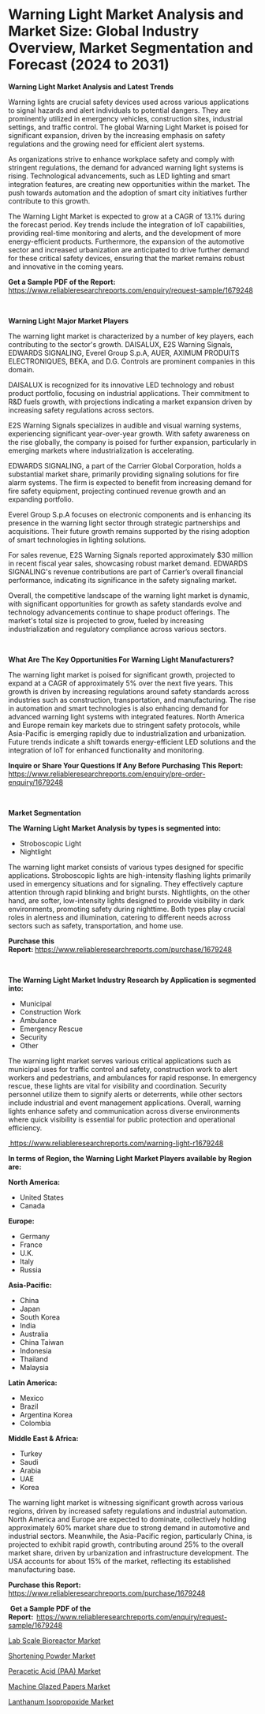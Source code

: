 <p><h1>Warning Light Market Analysis and Market Size: Global Industry Overview, Market Segmentation and Forecast (2024 to 2031)</h1></p><p><strong>Warning Light Market Analysis and Latest Trends</strong></p>
<p><p>Warning lights are crucial safety devices used across various applications to signal hazards and alert individuals to potential dangers. They are prominently utilized in emergency vehicles, construction sites, industrial settings, and traffic control. The global Warning Light Market is poised for significant expansion, driven by the increasing emphasis on safety regulations and the growing need for efficient alert systems. </p><p>As organizations strive to enhance workplace safety and comply with stringent regulations, the demand for advanced warning light systems is rising. Technological advancements, such as LED lighting and smart integration features, are creating new opportunities within the market. The push towards automation and the adoption of smart city initiatives further contribute to this growth.</p><p>The Warning Light Market is expected to grow at a CAGR of 13.1% during the forecast period. Key trends include the integration of IoT capabilities, providing real-time monitoring and alerts, and the development of more energy-efficient products. Furthermore, the expansion of the automotive sector and increased urbanization are anticipated to drive further demand for these critical safety devices, ensuring that the market remains robust and innovative in the coming years.</p></p>
<p><strong>Get a Sample PDF of the Report:&nbsp;</strong> <a href="https://www.reliableresearchreports.com/enquiry/request-sample/1679248?utm_campaign=11&utm_medium=2&utm_source=Github&utm_content=ia&utm_term=03102024&utm_id=warning-light">https://www.reliableresearchreports.com/enquiry/request-sample/1679248</a></p>
<p>&nbsp;</p>
<p><strong>Warning Light Major Market Players</strong></p>
<p><p>The warning light market is characterized by a number of key players, each contributing to the sector's growth. DAISALUX, E2S Warning Signals, EDWARDS SIGNALING, Everel Group S.p.A, AUER, AXIMUM PRODUITS ELECTRONIQUES, BEKA, and D.G. Controls are prominent companies in this domain.</p><p>DAISALUX is recognized for its innovative LED technology and robust product portfolio, focusing on industrial applications. Their commitment to R&D fuels growth, with projections indicating a market expansion driven by increasing safety regulations across sectors.</p><p>E2S Warning Signals specializes in audible and visual warning systems, experiencing significant year-over-year growth. With safety awareness on the rise globally, the company is poised for further expansion, particularly in emerging markets where industrialization is accelerating.</p><p>EDWARDS SIGNALING, a part of the Carrier Global Corporation, holds a substantial market share, primarily providing signaling solutions for fire alarm systems. The firm is expected to benefit from increasing demand for fire safety equipment, projecting continued revenue growth and an expanding portfolio.</p><p>Everel Group S.p.A focuses on electronic components and is enhancing its presence in the warning light sector through strategic partnerships and acquisitions. Their future growth remains supported by the rising adoption of smart technologies in lighting solutions.</p><p>For sales revenue, E2S Warning Signals reported approximately $30 million in recent fiscal year sales, showcasing robust market demand. EDWARDS SIGNALING's revenue contributions are part of Carrier’s overall financial performance, indicating its significance in the safety signaling market.</p><p>Overall, the competitive landscape of the warning light market is dynamic, with significant opportunities for growth as safety standards evolve and technology advancements continue to shape product offerings. The market's total size is projected to grow, fueled by increasing industrialization and regulatory compliance across various sectors.</p></p>
<p>&nbsp;</p>
<p><strong>What Are The Key Opportunities For Warning Light Manufacturers?</strong></p>
<p><p>The warning light market is poised for significant growth, projected to expand at a CAGR of approximately 5% over the next five years. This growth is driven by increasing regulations around safety standards across industries such as construction, transportation, and manufacturing. The rise in automation and smart technologies is also enhancing demand for advanced warning light systems with integrated features. North America and Europe remain key markets due to stringent safety protocols, while Asia-Pacific is emerging rapidly due to industrialization and urbanization. Future trends indicate a shift towards energy-efficient LED solutions and the integration of IoT for enhanced functionality and monitoring.</p></p>
<p><strong>Inquire or Share Your Questions If Any Before Purchasing This Report:</strong> <a href="https://www.reliableresearchreports.com/enquiry/pre-order-enquiry/1679248?utm_campaign=11&utm_medium=2&utm_source=Github&utm_content=ia&utm_term=03102024&utm_id=warning-light">https://www.reliableresearchreports.com/enquiry/pre-order-enquiry/1679248</a></p>
<p>&nbsp;</p>
<p><strong>Market Segmentation</strong></p>
<p><strong>The Warning Light Market Analysis by types is segmented into:</strong></p>
<p><ul><li>Stroboscopic Light</li><li>Nightlight</li></ul></p>
<p><p>The warning light market consists of various types designed for specific applications. Stroboscopic lights are high-intensity flashing lights primarily used in emergency situations and for signaling. They effectively capture attention through rapid blinking and bright bursts. Nightlights, on the other hand, are softer, low-intensity lights designed to provide visibility in dark environments, promoting safety during nighttime. Both types play crucial roles in alertness and illumination, catering to different needs across sectors such as safety, transportation, and home use.</p></p>
<p><strong>Purchase this Report:&nbsp;</strong><a href="https://www.reliableresearchreports.com/purchase/1679248?utm_campaign=11&utm_medium=2&utm_source=Github&utm_content=ia&utm_term=03102024&utm_id=warning-light">https://www.reliableresearchreports.com/purchase/1679248</a></p>
<p>&nbsp;</p>
<p><strong>The Warning Light Market Industry Research by Application is segmented into:</strong></p>
<p><ul><li>Municipal</li><li>Construction Work</li><li>Ambulance</li><li>Emergency Rescue</li><li>Security</li><li>Other</li></ul></p>
<p><p>The warning light market serves various critical applications such as municipal uses for traffic control and safety, construction work to alert workers and pedestrians, and ambulances for rapid response. In emergency rescue, these lights are vital for visibility and coordination. Security personnel utilize them to signify alerts or deterrents, while other sectors include industrial and event management applications. Overall, warning lights enhance safety and communication across diverse environments where quick visibility is essential for public protection and operational efficiency.</p></p>
<p><a href="https://www.reliableresearchreports.com/warning-light-r1679248?utm_campaign=11&utm_medium=2&utm_source=Github&utm_content=ia&utm_term=03102024&utm_id=warning-light">&nbsp;https://www.reliableresearchreports.com/warning-light-r1679248</a></p>
<p><strong>In terms of Region, the Warning Light Market Players available by Region are:</strong></p>
<p>
    <p> <strong> North America: </strong>
        <ul>
            <li>United States</li>
            <li>Canada</li>
        </ul>
        </p> 
    <p> <strong> Europe: </strong>
        <ul>
            <li>Germany</li>
            <li>France</li>
            <li>U.K.</li>
            <li>Italy</li>
            <li>Russia</li>
        </ul>
        </p> 
    <p> <strong> Asia-Pacific: </strong>
        <ul>
            <li>China</li>
            <li>Japan</li>
            <li>South Korea</li>
            <li>India</li>
            <li>Australia</li>
            <li>China Taiwan</li>
            <li>Indonesia</li>
            <li>Thailand</li>
            <li>Malaysia</li>
        </ul>
        </p> 
    <p> <strong> Latin America: </strong>
        <ul>
            <li>Mexico</li>
            <li>Brazil</li>
            <li>Argentina Korea</li>
            <li>Colombia</li>
        </ul>
        </p> 
    <p> <strong> Middle East & Africa: </strong>
        <ul>
            <li>Turkey</li>
            <li>Saudi</li>
            <li>Arabia</li>
            <li>UAE</li>
            <li>Korea</li>
        </ul>
    </p>
    </p>
<p><p>The warning light market is witnessing significant growth across various regions, driven by increased safety regulations and industrial automation. North America and Europe are expected to dominate, collectively holding approximately 60% market share due to strong demand in automotive and industrial sectors. Meanwhile, the Asia-Pacific region, particularly China, is projected to exhibit rapid growth, contributing around 25% to the overall market share, driven by urbanization and infrastructure development. The USA accounts for about 15% of the market, reflecting its established manufacturing base.</p></p>
<p><strong>Purchase this Report: </strong><a href="https://www.reliableresearchreports.com/purchase/1679248?utm_campaign=11&utm_medium=2&utm_source=Github&utm_content=ia&utm_term=03102024&utm_id=warning-light">https://www.reliableresearchreports.com/purchase/1679248</a></p>
<p>&nbsp;<strong>Get a Sample PDF of the Report:&nbsp;&nbsp;</strong><a href="https://www.reliableresearchreports.com/enquiry/request-sample/1679248?utm_campaign=11&utm_medium=2&utm_source=Github&utm_content=ia&utm_term=03102024&utm_id=warning-light">https://www.reliableresearchreports.com/enquiry/request-sample/1679248</a></p>
<p><strong></strong></p>
<p><p><a href="https://www.linkedin.com/pulse/what-factors-influence-lab-scale-bioreactor-market-coming-years-vuone?utm_campaign=11&utm_medium=2&utm_source=Github&utm_content=ia&utm_term=03102024&utm_id=warning-light">Lab Scale Bioreactor Market</a></p><p><a href="https://github.com/KamrulHadi87/Market-Research-Report-List-1/blob/main/shortening-powder-market.md?utm_campaign=11&utm_medium=2&utm_source=Github&utm_content=ia&utm_term=03102024&utm_id=warning-light">Shortening Powder Market</a></p><p><a href="https://medium.com/@claudekozey2023/peracetic-acid-paa-industry-insights-report-analyzing-peracetic-acid-paa-market-trends-ca7795684c69?utm_campaign=11&utm_medium=2&utm_source=Github&utm_content=ia&utm_term=03102024&utm_id=warning-light">Peracetic Acid (PAA) Market</a></p><p><a href="https://github.com/ChiragRp1/Market-Research-Report-List-6/blob/main/machine-glazed-papers-market.md?utm_campaign=11&utm_medium=2&utm_source=Github&utm_content=ia&utm_term=03102024&utm_id=warning-light">Machine Glazed Papers Market</a></p><p><a href="https://www.linkedin.com/pulse/market-forecast-global-lanthanum-isopropoxide-trends-impact-analysis-9rdof?trackingId=KMjqAOPRQgqTuCganpzX5A%3D%3D&utm_campaign=11&utm_medium=2&utm_source=Github&utm_content=ia&utm_term=03102024&utm_id=warning-light">Lanthanum Isopropoxide Market</a></p></p>